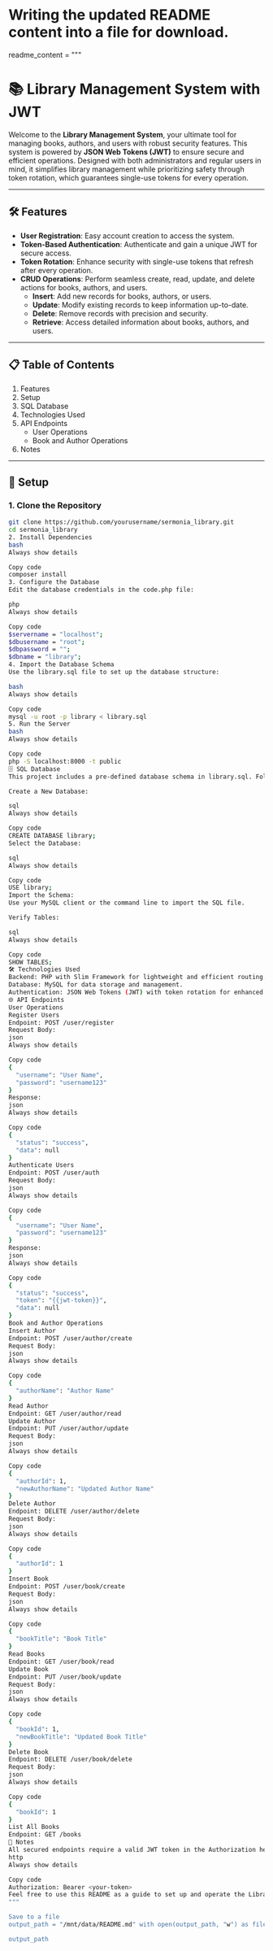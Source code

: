 # Writing the updated README content into a file for download.

readme_content = """
# 📚 Library Management System with JWT  

Welcome to the **Library Management System**, your ultimate tool for managing books, authors, and users with robust security features. This system is powered by **JSON Web Tokens (JWT)** to ensure secure and efficient operations. Designed with both administrators and regular users in mind, it simplifies library management while prioritizing safety through token rotation, which guarantees single-use tokens for every operation.  

---  

## 🛠️ Features  

- **User Registration**: Easy account creation to access the system.  
- **Token-Based Authentication**: Authenticate and gain a unique JWT for secure access.  
- **Token Rotation**: Enhance security with single-use tokens that refresh after every operation.  
- **CRUD Operations**: Perform seamless create, read, update, and delete actions for books, authors, and users.  
  - **Insert**: Add new records for books, authors, or users.  
  - **Update**: Modify existing records to keep information up-to-date.  
  - **Delete**: Remove records with precision and security.  
  - **Retrieve**: Access detailed information about books, authors, and users.  

---  

## 📋 Table of Contents  

1. Features  
2. Setup  
3. SQL Database  
4. Technologies Used  
5. API Endpoints  
   - User Operations  
   - Book and Author Operations  
6. Notes  

---  

## 🚀 Setup  

### 1. Clone the Repository  
```bash  
git clone https://github.com/yourusername/sermonia_library.git  
cd sermonia_library  
2. Install Dependencies
bash
Always show details

Copy code
composer install  
3. Configure the Database
Edit the database credentials in the code.php file:

php
Always show details

Copy code
$servername = "localhost";  
$dbusername = "root";  
$dbpassword = "";  
$dbname = "library";  
4. Import the Database Schema
Use the library.sql file to set up the database structure:

bash
Always show details

Copy code
mysql -u root -p library < library.sql  
5. Run the Server
bash
Always show details

Copy code
php -S localhost:8000 -t public  
🗄️ SQL Database
This project includes a pre-defined database schema in library.sql. Follow these steps to set it up:

Create a New Database:

sql
Always show details

Copy code
CREATE DATABASE library;  
Select the Database:

sql
Always show details

Copy code
USE library;  
Import the Schema:
Use your MySQL client or the command line to import the SQL file.

Verify Tables:

sql
Always show details

Copy code
SHOW TABLES;  
🛠️ Technologies Used
Backend: PHP with Slim Framework for lightweight and efficient routing.
Database: MySQL for data storage and management.
Authentication: JSON Web Tokens (JWT) with token rotation for enhanced security.
🌐 API Endpoints
User Operations
Register Users
Endpoint: POST /user/register
Request Body:
json
Always show details

Copy code
{  
  "username": "User Name",  
  "password": "username123"  
}  
Response:
json
Always show details

Copy code
{  
  "status": "success",  
  "data": null  
}  
Authenticate Users
Endpoint: POST /user/auth
Request Body:
json
Always show details

Copy code
{  
  "username": "User Name",  
  "password": "username123"  
}  
Response:
json
Always show details

Copy code
{  
  "status": "success",  
  "token": "{{jwt-token}}",  
  "data": null  
}  
Book and Author Operations
Insert Author
Endpoint: POST /user/author/create
Request Body:
json
Always show details

Copy code
{  
  "authorName": "Author Name"  
}  
Read Author
Endpoint: GET /user/author/read
Update Author
Endpoint: PUT /user/author/update
Request Body:
json
Always show details

Copy code
{  
  "authorId": 1,  
  "newAuthorName": "Updated Author Name"  
}  
Delete Author
Endpoint: DELETE /user/author/delete
Request Body:
json
Always show details

Copy code
{  
  "authorId": 1  
}  
Insert Book
Endpoint: POST /user/book/create
Request Body:
json
Always show details

Copy code
{  
  "bookTitle": "Book Title"  
}  
Read Books
Endpoint: GET /user/book/read
Update Book
Endpoint: PUT /user/book/update
Request Body:
json
Always show details

Copy code
{  
  "bookId": 1,  
  "newBookTitle": "Updated Book Title"  
}  
Delete Book
Endpoint: DELETE /user/book/delete
Request Body:
json
Always show details

Copy code
{  
  "bookId": 1  
}  
List All Books
Endpoint: GET /books
📝 Notes
All secured endpoints require a valid JWT token in the Authorization header:
http
Always show details

Copy code
Authorization: Bearer <your-token>  
Feel free to use this README as a guide to set up and operate the Library Management System! It’s engaging, detailed, and professional.
"""

Save to a file
output_path = "/mnt/data/README.md" with open(output_path, "w") as file: file.write(readme_content)

output_path

